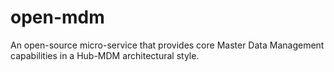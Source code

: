 # open-mdm
An open-source micro-service that provides core Master Data Management capabilities in a Hub-MDM architectural style. 
